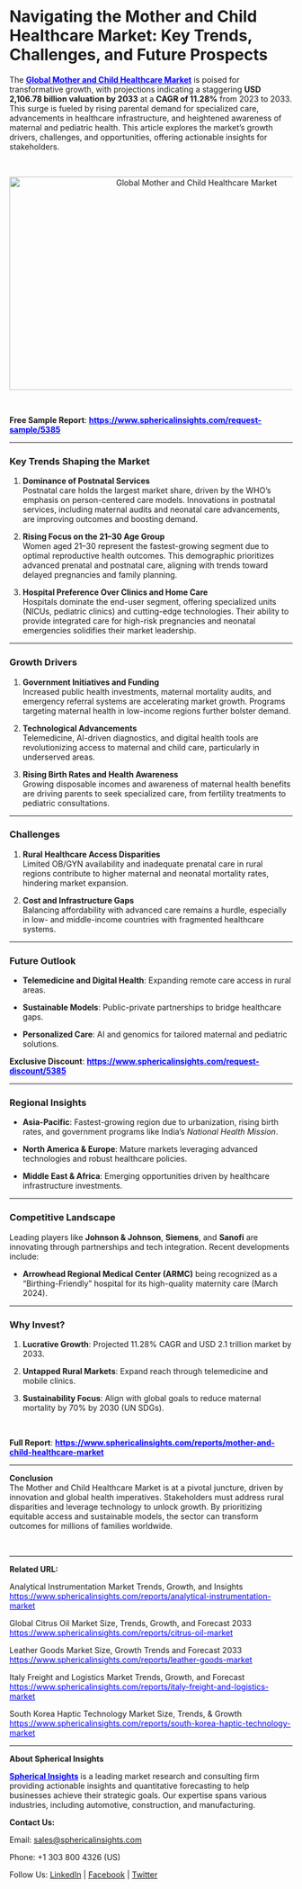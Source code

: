 <h1 id="a2c5" class="pw-post-title fo fp fq bf fr fs ft fu fv fw fx fy fz ga gb gc gd ge gf gg gh gi gj gk gl gm gn go gp gq bk" data-testid="storyTitle" data-selectable-paragraph="">Navigating the Mother and Child Healthcare Market: Key Trends, Challenges, and Future Prospects</h1>
<p>The <strong><span style="color: #0000ff;"><a style="color: #0000ff;" href="https://www.sphericalinsights.com/reports/mother-and-child-healthcare-market" target="_blank">Global&nbsp;Mother and Child Healthcare Market</a></span></strong>&nbsp;is poised for transformative growth, with projections indicating a staggering&nbsp;<strong>USD 2,106.78 billion valuation by 2033</strong>&nbsp;at a&nbsp;<strong>CAGR of 11.28%</strong>&nbsp;from 2023 to 2033. This surge is fueled by rising parental demand for specialized care, advancements in healthcare infrastructure, and heightened awareness of maternal and pediatric health. This article explores the market&rsquo;s growth drivers, challenges, and opportunities, offering actionable insights for stakeholders.</p>
<p>&nbsp;</p>
<p style="text-align: center;"><img src="https://www.sphericalinsights.com/images/rd/global-mother-and-child-healthcare-market.png" alt="Global Mother and Child Healthcare Market" width="650" height="379" /></p>
<p>&nbsp;</p>
<p><strong>Free Sample Report</strong>:&nbsp;<span style="color: #0000ff;"><strong><a style="color: #0000ff;" href="https://www.sphericalinsights.com/request-sample/5385" target="_blank" rel="noreferrer">https://www.sphericalinsights.com/request-sample/5385</a></strong></span></p>
<hr />
<h3><strong>Key Trends Shaping the Market</strong></h3>
<ol start="1">
<li>
<p><strong>Dominance of Postnatal Services</strong><br />Postnatal care holds the largest market share, driven by the WHO&rsquo;s emphasis on person-centered care models. Innovations in postnatal services, including maternal audits and neonatal care advancements, are improving outcomes and boosting demand.</p>
</li>
<li>
<p><strong>Rising Focus on the 21&ndash;30 Age Group</strong><br />Women aged 21&ndash;30 represent the fastest-growing segment due to optimal reproductive health outcomes. This demographic prioritizes advanced prenatal and postnatal care, aligning with trends toward delayed pregnancies and family planning.</p>
</li>
<li>
<p><strong>Hospital Preference Over Clinics and Home Care</strong><br />Hospitals dominate the end-user segment, offering specialized units (NICUs, pediatric clinics) and cutting-edge technologies. Their ability to provide integrated care for high-risk pregnancies and neonatal emergencies solidifies their market leadership.</p>
</li>
</ol>
<hr />
<h3><strong>Growth Drivers</strong></h3>
<ol start="1">
<li>
<p><strong>Government Initiatives and Funding</strong><br />Increased public health investments, maternal mortality audits, and emergency referral systems are accelerating market growth. Programs targeting maternal health in low-income regions further bolster demand.</p>
</li>
<li>
<p><strong>Technological Advancements</strong><br />Telemedicine, AI-driven diagnostics, and digital health tools are revolutionizing access to maternal and child care, particularly in underserved areas.</p>
</li>
<li>
<p><strong>Rising Birth Rates and Health Awareness</strong><br />Growing disposable incomes and awareness of maternal health benefits are driving parents to seek specialized care, from fertility treatments to pediatric consultations.</p>
</li>
</ol>
<hr />
<h3><strong>Challenges</strong></h3>
<ol start="1">
<li>
<p><strong>Rural Healthcare Access Disparities</strong><br />Limited OB/GYN availability and inadequate prenatal care in rural regions contribute to higher maternal and neonatal mortality rates, hindering market expansion.</p>
</li>
<li>
<p><strong>Cost and Infrastructure Gaps</strong><br />Balancing affordability with advanced care remains a hurdle, especially in low- and middle-income countries with fragmented healthcare systems.</p>
</li>
</ol>
<hr />
<h3><strong>Future Outlook</strong></h3>
<ul>
<li>
<p><strong>Telemedicine and Digital Health</strong>: Expanding remote care access in rural areas.</p>
</li>
<li>
<p><strong>Sustainable Models</strong>: Public-private partnerships to bridge healthcare gaps.</p>
</li>
<li>
<p><strong>Personalized Care</strong>: AI and genomics for tailored maternal and pediatric solutions.</p>
</li>
</ul>
<p><strong>Exclusive Discount</strong>:&nbsp;<span style="color: #0000ff;"><strong><a style="color: #0000ff;" href="https://www.sphericalinsights.com/request-discount/5385" target="_blank" rel="noreferrer">https://www.sphericalinsights.com/request-discount/5385</a></strong></span></p>
<hr />
<h3><strong>Regional Insights</strong></h3>
<ul>
<li>
<p><strong>Asia-Pacific</strong>: Fastest-growing region due to urbanization, rising birth rates, and government programs like India&rsquo;s&nbsp;<em>National Health Mission</em>.</p>
</li>
<li>
<p><strong>North America &amp; Europe</strong>: Mature markets leveraging advanced technologies and robust healthcare policies.</p>
</li>
<li>
<p><strong>Middle East &amp; Africa</strong>: Emerging opportunities driven by healthcare infrastructure investments.</p>
</li>
</ul>
<hr />
<h3><strong>Competitive Landscape</strong></h3>
<p>Leading players like&nbsp;<strong>Johnson &amp; Johnson</strong>,&nbsp;<strong>Siemens</strong>, and&nbsp;<strong>Sanofi</strong>&nbsp;are innovating through partnerships and tech integration. Recent developments include:</p>
<ul>
<li>
<p><strong>Arrowhead Regional Medical Center (ARMC)</strong>&nbsp;being recognized as a &ldquo;Birthing-Friendly&rdquo; hospital for its high-quality maternity care (March 2024).</p>
</li>
</ul>
<hr />
<h3><strong>Why Invest?</strong></h3>
<ol start="1">
<li>
<p><strong>Lucrative Growth</strong>: Projected 11.28% CAGR and USD 2.1 trillion market by 2033.</p>
</li>
<li>
<p><strong>Untapped Rural Markets</strong>: Expand reach through telemedicine and mobile clinics.</p>
</li>
<li>
<p><strong>Sustainability Focus</strong>: Align with global goals to reduce maternal mortality by 70% by 2030 (UN SDGs).</p>
</li>
</ol>
<p>&nbsp;</p>
<p><strong>Full Report</strong>:&nbsp;<span style="color: #0000ff;"><strong><a style="color: #0000ff;" href="https://www.sphericalinsights.com/reports/mother-and-child-healthcare-market" target="_blank" rel="noreferrer">https://www.sphericalinsights.com/reports/mother-and-child-healthcare-market</a></strong></span></p>
<hr />
<p><strong>Conclusion</strong><br />The Mother and Child Healthcare Market is at a pivotal juncture, driven by innovation and global health imperatives. Stakeholders must address rural disparities and leverage technology to unlock growth. By prioritizing equitable access and sustainable models, the sector can transform outcomes for millions of families worldwide.</p>
<p>&nbsp;</p>
<hr />
<p><strong>Related URL:</strong></p>
<p>Analytical Instrumentation Market Trends, Growth, and Insights<br /><span style="color: #0000ff;"><a style="color: #0000ff;" href="https://www.sphericalinsights.com/reports/analytical-instrumentation-market">https://www.sphericalinsights.com/reports/analytical-instrumentation-market</a></span>&nbsp;</p>
<p>Global Citrus Oil Market Size, Trends, Growth, and Forecast 2033<br /><span style="color: #0000ff;"><a style="color: #0000ff;" href="https://www.sphericalinsights.com/reports/citrus-oil-market">https://www.sphericalinsights.com/reports/citrus-oil-market</a>&nbsp;</span></p>
<p>Leather Goods Market Size, Growth Trends and Forecast 2033<br /><span style="color: #0000ff;"><a style="color: #0000ff;" href="https://www.sphericalinsights.com/reports/leather-goods-market">https://www.sphericalinsights.com/reports/leather-goods-market</a>&nbsp;</span></p>
<p>Italy Freight and Logistics Market Trends, Growth, and Forecast<br /><span style="color: #0000ff;"><a style="color: #0000ff;" href="https://www.sphericalinsights.com/reports/italy-freight-and-logistics-market">https://www.sphericalinsights.com/reports/italy-freight-and-logistics-market</a></span>&nbsp;</p>
<p>South Korea Haptic Technology Market Size, Trends, &amp; Growth<br /><span style="color: #0000ff;"><a style="color: #0000ff;" href="https://www.sphericalinsights.com/reports/south-korea-haptic-technology-market">https://www.sphericalinsights.com/reports/south-korea-haptic-technology-market</a>&nbsp;</span></p>
<hr />
<p><strong>About Spherical Insights</strong></p>
<p><span style="color: #0000ff;"><strong><a style="color: #0000ff;" href="https://www.sphericalinsights.com" target="_blank">Spherical Insights</a> </strong></span>is a leading market research and consulting firm providing actionable insights and quantitative forecasting to help businesses achieve their strategic goals. Our expertise spans various industries, including automotive, construction, and manufacturing.</p>
<p><strong>Contact Us:</strong></p>
<p>Email:&nbsp;<a href="mailto:sales@sphericalinsights.com" target="_blank" rel="noreferrer">sales@sphericalinsights.com</a></p>
<p>Phone: +1 303 800 4326 (US)</p>
<p>Follow Us: <a href="https://www.linkedin.com/company/spherical-insight/"><u>LinkedIn</u></a>&nbsp;|&nbsp;<a href="https://www.facebook.com/sphericalinsights22"><u>Facebook</u></a>&nbsp;|&nbsp;<a href="https://twitter.com/SInsights_US"><u>Twitter</u></a></p>
